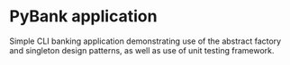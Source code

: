 # PyBank application

Simple CLI banking application demonstrating use of the abstract factory
and singleton design patterns, as well as use of unit testing framework.
